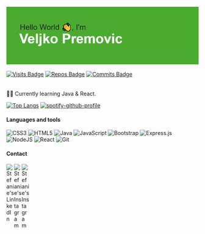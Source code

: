 ![alt text](header.png)


 [![Visits Badge](https://badges.pufler.dev/visits/velpre/velpre)](https://badges.pufler.dev)
 [![Repos Badge](https://badges.pufler.dev/repos/velpre)](https://badges.pufler.dev) 
 [![Commits Badge](https://badges.pufler.dev/commits/monthly/velpre)](https://badges.pufler.dev)	
<br>
<br>
👨‍🎓 Currently learning Java & React.

 [![Top Langs](https://github-readme-stats.vercel.app/api/top-langs/?username=velpre&layout=compact)](https://github.com/anuraghazra/github-readme-stats) 
[![spotify-github-profile](https://spotify-github-profile.vercel.app/api/view?uid=11123045781&cover_image=true&theme=novatorem)](https://github.com/kittinan/spotify-github-profile)
<br>
#### Languages and tools

![CSS3](https://img.shields.io/badge/css3-%231572B6.svg?style=for-the-badge&logo=css3&logoColor=white)
![HTML5](https://img.shields.io/badge/html5-%23E34F26.svg?style=for-the-badge&logo=html5&logoColor=white)
![Java](https://img.shields.io/badge/java-%23ED8B00.svg?style=for-the-badge&logo=java&logoColor=white)
![JavaScript](https://img.shields.io/badge/javascript-%23323330.svg?style=for-the-badge&logo=javascript&logoColor=%23F7DF1E)
![Bootstrap](https://img.shields.io/badge/bootstrap-%23563D7C.svg?style=for-the-badge&logo=bootstrap&logoColor=white)
![Express.js](https://img.shields.io/badge/express.js-%23404d59.svg?style=for-the-badge&logo=express&logoColor=%2361DAFB)
![NodeJS](https://img.shields.io/badge/node.js-6DA55F?style=for-the-badge&logo=node.js&logoColor=white)
![React](https://img.shields.io/badge/react-%2320232a.svg?style=for-the-badge&logo=react&logoColor=%2361DAFB)
![Git](https://img.shields.io/badge/git-%23F05033.svg?style=for-the-badge&logo=git&logoColor=white)

#### Contact

<a href="https://www.linkedin.com/in/vepo/">
  <img align="left" alt="Stefanie's LinkedIn" width="20px" src="https://cdn.jsdelivr.net/npm/simple-icons@v3/icons/linkedin.svg" />
</a>
<a href="https://www.instagram.com/v._.pr/">
  <img align="left" alt="Stefanie's Instagram" width="20px" src="https://cdn.jsdelivr.net/npm/simple-icons@v3/icons/instagram.svg" />
</a>
<a href="https://www.facebook.com/veljko.kv/">
  <img align="left" alt="Stefanie's Instagram" width="20px" src="https://cdn.jsdelivr.net/npm/simple-icons@3.13.0/icons/facebook.svg" />
</a>



